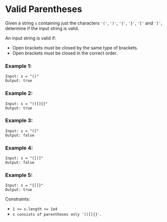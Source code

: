 # Valid Parentheses

Given a string `s` containing just the characters `'('`, `')'`, `'{'`, `'}'`, `'['` and `']'`, determine if the input string is valid.

An input string is valid if:

* Open brackets must be closed by the same type of brackets.
* Open brackets must be closed in the correct order.
 

### Example 1:
```
Input: s = "()"
Output: true
```

### Example 2:
```
Input: s = "()[]{}"
Output: true
```
### Example 3:
```
Input: s = "(]"
Output: false
```
### Example 4:
```
Input: s = "([)]"
Output: false
```
### Example 5:
```
Input: s = "{[]}"
Output: true
```

Constraints:

* `1 <= s.length <= 1e4`
* `s consists of parentheses only '()[]{}'`.